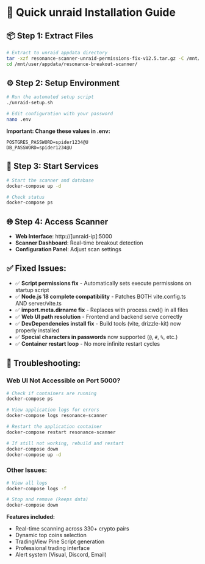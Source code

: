 # 🐳 Quick unraid Installation Guide

## 📦 Step 1: Extract Files
```bash
# Extract to unraid appdata directory  
tar -xzf resonance-scanner-unraid-permissions-fix-v12.5.tar.gz -C /mnt/user/appdata/
cd /mnt/user/appdata/resonance-breakout-scanner/
```

## ⚙️ Step 2: Setup Environment
```bash
# Run the automated setup script
./unraid-setup.sh

# Edit configuration with your password
nano .env
```

**Important: Change these values in .env:**
```env
POSTGRES_PASSWORD=spider1234@U
DB_PASSWORD=spider1234@U
```

## 🚀 Step 3: Start Services
```bash
# Start the scanner and database
docker-compose up -d

# Check status
docker-compose ps
```

## 🌐 Step 4: Access Scanner
- **Web Interface**: http://[unraid-ip]:5000
- **Scanner Dashboard**: Real-time breakout detection
- **Configuration Panel**: Adjust scan settings

## ✅ Fixed Issues:
- ✅ **Script permissions fix** - Automatically sets execute permissions on startup script  
- ✅ **Node.js 18 complete compatibility** - Patches BOTH vite.config.ts AND server/vite.ts  
- ✅ **import.meta.dirname fix** - Replaces with process.cwd() in all files
- ✅ **Web UI path resolution** - Frontend and backend serve correctly
- ✅ **DevDependencies install fix** - Build tools (vite, drizzle-kit) now properly installed
- ✅ **Special characters in passwords** now supported (`@`, `#`, `%`, etc.)  
- ✅ **Container restart loop** - No more infinite restart cycles

## 🔧 Troubleshooting:

### Web UI Not Accessible on Port 5000?
```bash
# Check if containers are running
docker-compose ps

# View application logs for errors
docker-compose logs resonance-scanner

# Restart the application container
docker-compose restart resonance-scanner

# If still not working, rebuild and restart
docker-compose down
docker-compose up -d
```

### Other Issues:
```bash
# View all logs
docker-compose logs -f

# Stop and remove (keeps data)
docker-compose down
```

**Features included:**
- Real-time scanning across 330+ crypto pairs
- Dynamic top coins selection
- TradingView Pine Script generation
- Professional trading interface
- Alert system (Visual, Discord, Email)